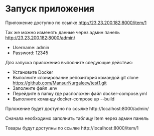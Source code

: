 # Запуск приложения

Приложение доступно по ссылке http://23.23.200.182:8000/item/1

Так же можно изменять данные через админ панель http://23.23.200.182:8000/admin/
- Username: admin
- Password: 12345

Для запуска приложения выполните следующие действия:
- Установите Docker
- Выполните клонирование репозитория командой git clone https://github.com/MansurNurgaleev/test1.git
- Заполните файл .env
- Перейдите в папку где расположен файл docker-compose.yml
- Выполните команду docker-compose up --build

Прложение будет доступно по ссылке http://localhost:8000/admin/

Сначала необходимо заполнить таблицу Item через админ панель

Товары будут доступны по ссылке http://localhost:8000/item/1
